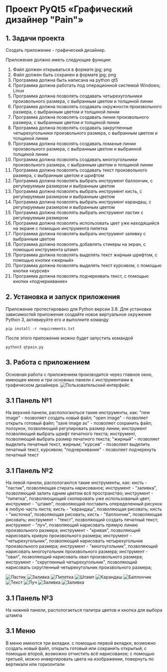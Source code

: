 # Проект PyQt5 «Графический дизайнер "Pain"»

## 1. Задачи проекта

Создать приложение - графический дизайнер.

Приложение должно иметь следующие функции:

1. Файл должен открываться в формате jpg; png
2. Файл должен быть сохранен в формате jpg; png
3. Программа должна быть написана на python qt5
4. Программа должна работать под операционной системой Windows; Linux
5. Программа должна позволять создавать четырехугольники произвольного размера, с выбранным цветом и толщиной линии 
6. Программа должна позволять создавать окружности произвольного размера, с выбранным цветом и толщиной линии 
7. Программа должна позволять создавать линии произвольного размера, с выбранным цветом и толщиной линии 
8. Программа должна позволять создавать закругленные четырехугольники произвольного размера, с выбранным цветом и толщиной линии 
9. Программа должна позволять создавать ломаные линии произвольного размера, с выбранным цветом и выбранной толщиной линии
10. Программа должна позволять создавать многоугольники произвольного размера, с выбранным цветом и толщиной линии 
11. Программа должна позволять создавать текст произвольного размера, с выбранным цветом и шрифтом
12. Программа должна позволять выбрать инструмент баллончик, с регулируемым размером и выбранным цветом
13. Программа должна позволять выбрать инструмент кисть, с регулируемым размером и выбранным цветом
14. Программа должна позволять выбрать инструмент  карандаш, с регулируемым размером и выбранным цветом
15. Программа должна позволять выбрать инструмент ластик с регулируемым размером
16. Программа должна позволять использовать цвет уже находящийся на экране с помощью инструмента пипетка
17. Программа должна позволять выбрать инструмент заливку с выбранным цветом
18. Программа должна позволять добавлять стикеры на экран, с помощью инструмента штамп
19. Программа должна позволять выделять текст жирным шрифтом, с помощью кнопки «жирный»
20. Программа должна позволять выделять текст курсивом, с помощью кнопки «курсив»
21. Программа должна позволять подчеркивать текст, с помощью кнопки «подчеркивание»

## 2. Установка и запуск приложения

Приложение протестировано для Python версии 3.8.
Для установки зависимостей приложения создайте новое виртуальное окружение Python 3, активируйте его и выполните команду

```
pip install -r requirements.txt
```

После этого приложение можно будет запустить командой
```
python3 qtpain.py
```

## 3. Работа с приложением

Основная работа с приложением производится через главное окно, имеющее  меню и три основных панели с инструментами в графическом дизайнере.
![Пользовательский интерфейс](https://github.com/MariaSutiagina/Pain/blob/main/docs/images/%D0%B8%D0%BD%D1%82%D0%B5%D1%80%D1%84%D0%B5%D0%B9%D1%81.png "Интерфейс")
## 3.1 Панель №1

На верхней панели, распологаються такие инструменты, как: "new image" - позволяет создать новый файл; "open image" - позволяет открыть готовый файл; "save image as" - позволяет сохранить файл; ползунок, позволяющий регулировать размер линии; инструмент позволяющий выбрать шрифт печатного текста; инструмент, позволяющий выбрать размер печатного текста; "жирный" - позволяет выделить печатный текст, жирным; "курсив" - позволяет выделить печатный текст, курсивом; "подчеркивание" - позволяет подчеркнуть печатный текст

## 3.1 Панель №2

На левой панели, распологаются такие инструменты, как: кисть - "ластик", позволяющая стирать нарисованое; инструмент - "заливка", позволяющий залить одним цветом всё пространство; инструмент - "пипетка", позволяющющий скопировать уже использованый цвет; инструмент - "штамп", позволяющий поставить опеределенный рисунок в любую часть листа; кисть - "карандаш", позволяющая рисовать; кисть - "кисточка", позволяющая рисовать; кисть - "баллончик", позволяющая рисовать; инструмент - "текст", позволяющий создать печатный текст; инструмент - "луч", позволяющий нарисовать прямую линию произвольного размера; инструмент - "кривая", позволяющий нарисовать кривую произвольного размера; инструмент - "четырехугольник", позволяющий нарисовать четырехугольник произвольного размера; инструмент - "многоугольник", позволяющий нарисовать многоугольник произвольного размера; инструмент - "овал", позволяющий нарисовать овал произвольного размера; инструмент - "скругленный четырехугольник", позволяющий нарисовать скругленный четырехугольник произвольного размера; 

![Ластик](https://github.com/MariaSutiagina/Pain/blob/main/docs/images/%D0%BB%D0%B0%D1%81%D1%82%D0%B8%D0%BA.png "Ластик")
![Заливка](https://github.com/MariaSutiagina/Pain/blob/main/docs/images/%D0%B7%D0%B0%D0%BB%D0%B5%D0%B9%D0%BA%D0%B0.png "Заливка")
![Пипетка](https://github.com/MariaSutiagina/Pain/blob/main/docs/images/%D0%BF%D0%B8%D0%BF%D0%B5%D1%82%D0%BA%D0%B0.png "Пипетка")
![Штамп](https://github.com/MariaSutiagina/Pain/blob/main/docs/images/%D1%88%D1%82%D0%B0%D0%BC%D0%BF.png "Штамп")
![Карандаш](https://github.com/MariaSutiagina/Pain/blob/main/docs/images/%D0%BA%D0%B0%D1%80%D0%B0%D0%BD%D0%B4%D0%B0%D1%88%20%D0%B8%20%D0%BA%D0%B8%D1%81%D1%82%D1%8C.png "Карандаш")
![Баллончик](https://github.com/MariaSutiagina/Pain/blob/main/docs/images/%D0%B1%D0%B0%D0%BB%D0%BE%D0%BD%D1%87%D0%B8%D0%BA.png "Баллончик")
![Текст](https://github.com/MariaSutiagina/Pain/blob/main/docs/images/%D1%82%D0%B5%D0%BA%D1%81%D1%82.png "Текст")
![Луч]( "Луч")
![Заливка]( "Заливка")
![Заливка]( "Заливка")

 ## 3.1 Панель №3

На нижней панели, распологаеться палитра цветов и кнопка для выбора штампа

## 3.1 Меню

В меню имеются три вкладки. с помощью первой вкладки, возможно создать новый файл, открыть готовый или сохранить открытый; с помощью второй, возможно отчистить всё нарисованое; с помощью третьей, можно инвертировать цвета на изображении, повернуть по вертикали или горизонтали


